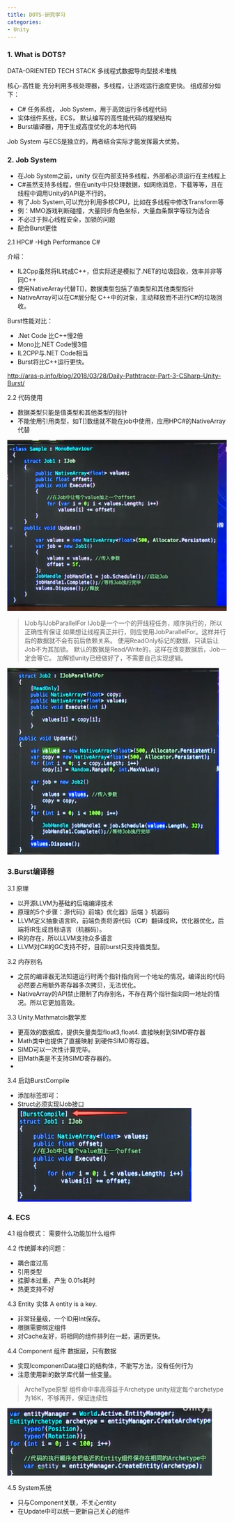 ```yaml
---
title: DOTS-研究学习
categories:
- Unity
---
```


### 1. What is DOTS?

DATA-ORIENTED TECH STACK
多线程式数据导向型技术堆栈

 核心-高性能
充分利用多核处理器，多线程，让游戏运行速度更快。
组成部分如下：
* C# 任务系统， Job System，用于高效运行多线程代码
* 实体组件系统，ECS， 默认编写的高性能代码的框架结构
* Burst编译器，用于生成高度优化的本地代码

Job System 与ECS是独立的，两者结合实际才能发挥最大优势。

### 2. Job System

* 在Job System之前，unity 仅在内部支持多线程，外部都必须运行在主线程上
* C#虽然支持多线程，但在unity中只处理数据，如网络消息，下载等等，且在线程中调用Unity的API是不行的。
* 有了Job System,可以充分利用多核CPU，比如在多线程中修改Transform等
* 例：MMO游戏判断碰撞，大量同步角色坐标，大量血条飘字等较为适合
* 不必过于担心线程安全，加锁的问题
* 配合Burst更佳

2.1 HPC# -High Performance C#

介绍：
* IL2Cpp虽然将IL转成C++，但实际还是模拟了.NET的垃圾回收，效率并非等同C++
* 使用NativeArray代替T[]，数据类型包括了值类型和其他类型指针
* NativeArray可以在C#层分配 C++中的对象，主动释放而不进行C#的垃圾回收。

Burst性能对比：
* .Net Code 比C++慢2倍
* Mono比.NET Code慢3倍
* IL2CPP与.NET Code相当
* Burst将比C++运行更快。

http://aras-p.info/blog/2018/03/28/Daily-Pathtracer-Part-3-CSharp-Unity-Burst/

2.2 代码使用

* 数据类型只能是值类型和其他类型的指针
* 不能使用引用类型，如T[]数组就不能在job中使用，应用HPC#的NativeArray代替

![enter description here](/img/1584498872491.png)

> IJob与IJobParallelFor
> IJob是一个一个的开线程任务，顺序执行的，所以正确性有保证
> 如果想让线程真正并行，则应使用JobParallelFor。这样并行后的数据就不会有前后依赖关系。
> 使用ReadOnly标记的数据，只读后让Job不为其加锁。
> 默认的数据是Read/Write的，这样在改变数据后，Job一定会等它。
> 加解锁unity已经做好了，不需要自己实现逻辑。
> 
![enter description here](/img/1584499275880.png)

### 3.Burst编译器

3.1 原理
* 以开源LLVM为基础的后端编译技术
* 原理的5个步骤：源代码》前端》优化器》后端 》机器码
* LLVM定义抽象语言IR，前端负责将源代码（C#）翻译成IR，优化器优化，后端将IR生成目标语言（机器码）。
* IR的存在，所以LLVM支持众多语言
* LLVM对C#的GC支持不好，目前burst只支持值类型。

3.2 内存别名
* 之前的编译器无法知道运行时两个指针指向同一个地址的情况，编译出的代码必然要占用额外寄存器多次拷贝，无法优化。
* NativeArray的API禁止限制了内存别名，不存在两个指针指向同一地址的情况。所以它更加高效。


3.3 Unity.Mathmatcis数学库
* 更高效的数据库，提供矢量类型float3,float4. 直接映射到SIMD寄存器
* Math类中也提供了直接映射 到硬件SIMD寄存器。
* SIMD可以一次性计算完毕。
* 旧Math类是不支持SIMD寄存器的。
*

3.4 启动BurstCompile
* 添加标签即可：
* Struct必须实现IJob接口
![enter description here](/img/1584499995727.png)


### 4. ECS

4.1 组合模式：
需要什么功能加什么组件

4.2 传统脚本的问题：
* 耦合度过高
* 引用类型
* 挂脚本过重，产生 0.01s耗时
* 热更支持不好

4.3 Entity  实体
A entity is a key.
* 非常轻量级，一个ID用Int保存。
* 根据需要绑定组件
* 对Cache友好，将相同的组件排列在一起，遍历更快。

4.4 Component 组件
数据层，只有数据
* 实现IcomponentData接口的结构体，不能写方法，没有任何行为
* 注意使用新的数学库代替一些变量。

> ArcheType原型
> 组件命中率高得益于Archetype
> unity规定每个archetype为16K，不够再开，保证连续性

![enter description here](/img/1584500576606.png)

4.5 System系统

* 只与Component关联，不关心entity
* 在Update中可以统一更新自己关心的组件
